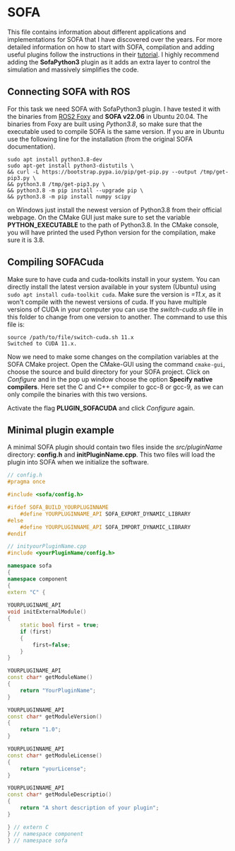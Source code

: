 # SOFA
 
This file contains information about different applications and implementations for SOFA that I have discovered over the years. For more detailed information on how to start with SOFA, compilation and adding useful plugins follow the instructions in their [tutorial](https://www.sofa-framework.org/community/doc/getting-started/build/linux/). I highly recommend adding the **SofaPython3** plugin as it adds an extra layer to control the simulation and massively simplifies the code.

## Connecting SOFA with ROS
For this task we need SOFA with SofaPython3 plugin. I have tested it with the binaries from [ROS2 Foxy](https://docs.ros.org/en/foxy/Installation.html) and **SOFA v22.06** in Ubuntu 20.04. The binaries from Foxy are built using *Python3.8*, so make sure that the executable used to compile SOFA is the same version. If you are in Ubuntu use the following line for the installation (from the original SOFA documentation).

```
sudo apt install python3.8-dev
sudo apt-get install python3-distutils \
&& curl -L https://bootstrap.pypa.io/pip/get-pip.py --output /tmp/get-pip3.py \
&& python3.8 /tmp/get-pip3.py \
&& python3.8 -m pip install --upgrade pip \
&& python3.8 -m pip install numpy scipy
```

on Windows just install the newest version of Python3.8 from their official webpage. On the CMake GUI just make sure to set the variable **PYTHON_EXECUTABLE** to the path of Python3.8. In the CMake console, you will have printed the used Python version for the compilation, make sure it is 3.8.

## Compiling SOFACuda

Make sure to have cuda and cuda-toolkits install in your system. You can directly install the latest version available in your system (Ubuntu) using `sudo apt install cuda-toolkit cuda`. Make sure the version is *=11.x*, as it won't compile with the newest versions of cuda. If you have multiple versions of CUDA in your computer you can use the *switch-cuda.sh* file in this folder to change from one version to another. The command to use this file is:

```
source /path/to/file/switch-cuda.sh 11.x
Switched to CUDA 11.x.
```
Now we need to make some changes on the compilation variables at the SOFA CMake project. Open the CMake-GUI using the command `cmake-gui`, choose the source and build directory for your SOFA project. Click on *Configure* and in the pop up window choose the option **Specify native compilers**. Here set the C and C++ compiler to gcc-8 or gcc-9, as we can only compile the binaries with this two versions. 

Activate the flag **PLUGIN_SOFACUDA** and click *Configure* again. 

## Minimal plugin example

A minimal SOFA plugin should contain two files inside the *src/pluginName* directory: **config.h** and **initPluginName.cpp**. This two files will load the plugin into SOFA when we initialize the software. 

```cpp
// config.h
#pragma once

#include <sofa/config.h>

#ifdef SOFA_BUILD_YOURPLUGINNAME
    #define YOURPLUGINNAME_API SOFA_EXPORT_DYNAMIC_LIBRARY
#else
    #define YOURPLUGINNAME_API SOFA_IMPORT_DYNAMIC_LIBRARY
#endif
```

```cpp
// inityourPluginName.cpp
#include <yourPluginName/config.h>

namespace sofa
{
namespace component
{
extern "C" {
    
YOURPLUGINAME_API
void initExternalModule()
{
    static bool first = true;
    if (first)
    {
        first=false;
    }
}

YOURPLUGINAME_API
const char* getModuleName()
{
    return "YourPluginName";
}

YOURPLUGINNAME_API
const char* getModuleVersion()
{
    return "1.0";
}

YOURPLUGINNAME_API
const char* getModuleLicense()
{
    return "yourLicense";
}

YOURPLUGINNAME_API
const char* getModuleDescriptio()
{
    return "A short description of your plugin";
}

} // extern C
} // namespace component
} // namespace sofa
```